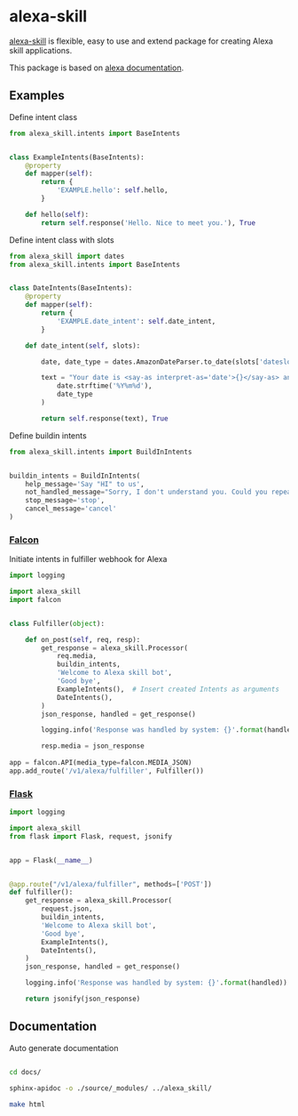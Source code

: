 # alexa-skill

[alexa-skill](https://github.com/stanwood/) is flexible, easy to use and extend package for creating Alexa skill applications.

This package is based on [alexa documentation](https://developer.amazon.com/docs/custom-skills/request-and-response-json-reference.html).

## Examples

Define intent class

```python
from alexa_skill.intents import BaseIntents


class ExampleIntents(BaseIntents):
    @property
    def mapper(self):
        return {
            'EXAMPLE.hello': self.hello,
        }

    def hello(self):
        return self.response('Hello. Nice to meet you.'), True
```

Define intent class with slots

```python
from alexa_skill import dates
from alexa_skill.intents import BaseIntents


class DateIntents(BaseIntents):
    @property
    def mapper(self):
        return {
            'EXAMPLE.date_intent': self.date_intent,
        }

    def date_intent(self, slots):

        date, date_type = dates.AmazonDateParser.to_date(slots['dateslot']['value'])

        text = "Your date is <say-as interpret-as='date'>{}</say-as> and it is a {}".format(
            date.strftime('%Y%m%d'),
            date_type
        )

        return self.response(text), True

```

Define buildin intents

```python
from alexa_skill.intents import BuildInIntents


buildin_intents = BuildInIntents(
    help_message='Say "HI" to us',
    not_handled_message="Sorry, I don't understand you. Could you repeat?",
    stop_message='stop',
    cancel_message='cancel'
)
```

### [Falcon](examples/falcon_app/main.py)

Initiate intents in fulfiller webhook for Alexa

```python
import logging

import alexa_skill
import falcon


class Fulfiller(object):

    def on_post(self, req, resp):
        get_response = alexa_skill.Processor(
            req.media,
            buildin_intents,
            'Welcome to Alexa skill bot',
            'Good bye',
            ExampleIntents(),  # Insert created Intents as arguments
            DateIntents(),
        )
        json_response, handled = get_response()

        logging.info('Response was handled by system: {}'.format(handled))

        resp.media = json_response
        
app = falcon.API(media_type=falcon.MEDIA_JSON)
app.add_route('/v1/alexa/fulfiller', Fulfiller())
```

### [Flask](examples/flask_app/main.py)

```python
import logging

import alexa_skill
from flask import Flask, request, jsonify


app = Flask(__name__)


@app.route("/v1/alexa/fulfiller", methods=['POST'])
def fulfiller():
    get_response = alexa_skill.Processor(
        request.json,
        buildin_intents,
        'Welcome to Alexa skill bot',
        'Good bye',
        ExampleIntents(),
        DateIntents(),
    )
    json_response, handled = get_response()

    logging.info('Response was handled by system: {}'.format(handled))

    return jsonify(json_response)
```

## Documentation

Auto generate documentation

```bash

cd docs/

sphinx-apidoc -o ./source/_modules/ ../alexa_skill/

make html
```